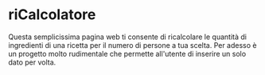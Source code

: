 # riCalcolatore
Questa semplicissima pagina web ti consente di ricalcolare le quantità di ingredienti di una ricetta per il numero di persone a tua scelta. Per adesso è un progetto molto rudimentale che permette all'utente di inserire un solo dato per volta.
